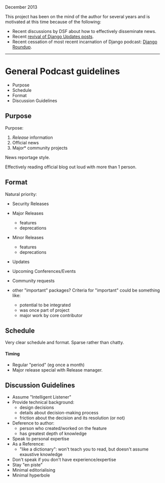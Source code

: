 December 2013

This project has been on the mind of the author for several years and is motivated at this time because of the following:

- Recent discussions by DSF about how to effectively disseminate news.
- Recent [revival of Django Updates posts](https://www.djangoproject.com/weblog/2013/dec/09/reviving-django-update-posts/).
- Recent cessation of most recent incarnation of Django podcast: [Django Roundup](http://roundup.lincolnloop.com/).

---

# General Podcast guidelines

- Purpose
- Schedule
- Format
- Discussion Guidelines


## Purpose

Purpose:

1. *Release* information
2. Official news
3. Major* community projects

News reportage style.

Effectively reading official blog out loud with more than 1 person.


## Format

Natural priority:

- Security Releases
- Major Releases
    - features
    - deprecations
- Minor Releases
    - features
    - deprecations
- Updates
- Upcoming Conferences/Events
- Community requests


- other "important" packages? Criteria for "important" could be something like:
    - potential to be integrated
    - was once part of project
    - major work by core contributor

## Schedule

Very clear schedule and format. Sparse rather than chatty.

#### Timing
- Regular "period" (eg once a month)
- Major release special with Release manager.


## Discussion Guidelines

- Assume "Intelligent Listener"
- Provide technical background:
    - design decisions
    - details about decision-making process
    - friction about the decision and its resolution (or not)
- Deference to author:
    - person who created/worked on the feature
    - has greatest depth of knowledge
- Speak to personal expertise
- As a Reference:
    - "like a dictionary": won't teach you to read, but doesn't assume exaustive knowledge
- Don't speak if you don't have experience/expertise
- Stay "en piste"
- Minimal editorialising
- Minimal hyperbole
